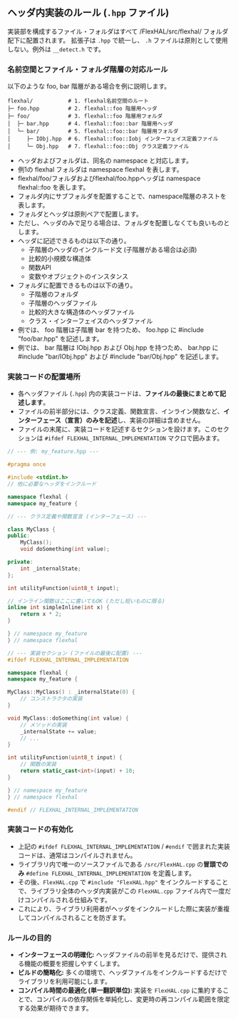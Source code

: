 ## ヘッダ内実装のルール (`.hpp` ファイル)

実装部を構成するファイル・フォルダはすべて /FlexHAL/src/flexhal/ フォルダ配下に配置されます。
拡張子は `.hpp` で統一し、 `.h` ファイルは原則として使用しない。例外は `__detect.h` です。

### 名前空間とファイル・フォルダ階層の対応ルール
以下のような foo, bar 階層がある場合を例に説明します。

```
flexhal/           # 1. flexhal名前空間のルート
├─ foo.hpp         # 2. flexhal::foo 階層用ヘッダ
├─ foo/            # 3. flexhal::foo 階層用フォルダ
│  ├─ bar.hpp      # 4. flexhal::foo::bar 階層用ヘッダ
│  └─ bar/         # 5. flexhal::foo::bar 階層用フォルダ
│     ├─ IObj.hpp  # 6. flexhal::foo::Iobj インターフェイス定義ファイル
│     └─ Obj.hpp   # 7. flexhal::foo::Obj クラス定義ファイル
```

- ヘッダおよびフォルダは、同名の namespace と対応します。
- 例1の flexhal フォルダは namespace flexhal を表します。
- flexhal/foo/フォルダおよびflexhal/foo.hppヘッダは namespace flexhal::foo を表します。
- フォルダ内にサブフォルダを配置することで、namespace階層のネストを表します。
- フォルダとヘッダは原則ペアで配置します。
- ただし、ヘッダのみで足りる場合は、フォルダを配置しなくても良いものとします。
- ヘッダに記述できるものは以下の通り。
  - 子階層のヘッダのインクルード文 (子階層がある場合は必須)
  - 比較的小規模な構造体
  - 関数API
  - 変数やオブジェクトのインスタンス
- フォルダに配置できるものは以下の通り。
  - 子階層のフォルダ
  - 子階層のヘッダファイル
  - 比較的大きな構造体のヘッダファイル
  - クラス・インターフェイスのヘッダファイル
- 例では、 foo 階層は子階層 bar を持つため、 foo.hpp に #include "foo/bar.hpp" を記述します。
- 例では、 bar 階層は IObj.hpp および Obj.hpp を持つため、 bar.hpp に #include "bar/IObj.hpp" および #include "bar/Obj.hpp" を記述します。


### 実装コードの配置場所

- 各ヘッダファイル (`.hpp`) 内の実装コードは、**ファイルの最後にまとめて記述します**。
- ファイルの前半部分には、クラス定義、関数宣言、インライン関数など、**インターフェース（宣言）のみを記述**し、実装の詳細は含めません。
- ファイルの末尾に、実装コードを記述するセクションを設けます。このセクションは `#ifdef FLEXHAL_INTERNAL_IMPLEMENTATION` マクロで囲みます。

```cpp
// --- 例: my_feature.hpp ---

#pragma once

#include <stdint.h>
// 他に必要なヘッダをインクルード

namespace flexhal {
namespace my_feature {

// --- クラス定義や関数宣言 (インターフェース) ---

class MyClass {
public:
    MyClass();
    void doSomething(int value);

private:
    int _internalState;
};

int utilityFunction(uint8_t input);

// インライン関数はここに書いてもOK (ただし短いものに限る)
inline int simpleInline(int x) {
    return x * 2;
}

} // namespace my_feature
} // namespace flexhal

// --- 実装セクション (ファイルの最後に配置) ---
#ifdef FLEXHAL_INTERNAL_IMPLEMENTATION

namespace flexhal {
namespace my_feature {

MyClass::MyClass() : _internalState(0) {
    // コンストラクタの実装
}

void MyClass::doSomething(int value) {
    // メソッドの実装
    _internalState += value;
    // ...
}

int utilityFunction(uint8_t input) {
    // 関数の実装
    return static_cast<int>(input) + 10;
}

} // namespace my_feature
} // namespace flexhal

#endif // FLEXHAL_INTERNAL_IMPLEMENTATION
```

### 実装コードの有効化

- 上記の `#ifdef FLEXHAL_INTERNAL_IMPLEMENTATION` / `#endif` で囲まれた実装コードは、通常はコンパイルされません。
- ライブラリ内で唯一のソースファイルである `/src/FlexHAL.cpp` の**冒頭でのみ** `#define FLEXHAL_INTERNAL_IMPLEMENTATION` を定義します。
- その後、`FlexHAL.cpp` で `#include "FlexHAL.hpp"` をインクルードすることで、ライブラリ全体のヘッダ内実装がこの `FlexHAL.cpp` ファイル内で一度だけコンパイルされる仕組みです。
- これにより、ライブラリ利用者がヘッダをインクルードした際に実装が重複してコンパイルされることを防ぎます。

### ルールの目的

- **インターフェースの明確化:** ヘッダファイルの前半を見るだけで、提供される機能の概要を把握しやすくします。
- **ビルドの簡略化:** 多くの環境で、ヘッダファイルをインクルードするだけでライブラリを利用可能にします。
- **コンパイル時間の最適化 (単一翻訳単位):** 実装を `FlexHAL.cpp` に集約することで、コンパイルの依存関係を単純化し、変更時の再コンパイル範囲を限定する効果が期待できます。
